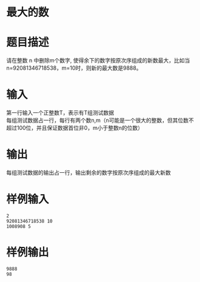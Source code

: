 最大的数
========================
# 题目描述
请在整数 n 中删除m个数字, 使得余下的数字按原次序组成的新数最大，比如当n=92081346718538，m=10时，则新的最大数是9888。
# 输入
第一行输入一个正整数T，表示有T组测试数据    
每组测试数据占一行，每行有两个数n,m（n可能是一个很大的整数，但其位数不超过100位，并且保证数据首位非0，m小于整数n的位数）
# 输出
每组测试数据的输出占一行，输出剩余的数字按原次序组成的最大新数
# 样例输入
    2   
    92081346718538 10   
    1008908 5   
# 样例输出
    9888  
    98
